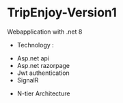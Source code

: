 # TripEnjoy-Version1

Webapplication with .net 8
- Technology :
+ Asp.net api
+ Asp.net razorpage
+ Jwt authentication
+ SignalR
- N-tier Architecture
